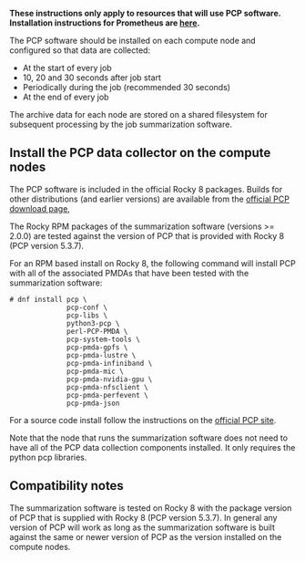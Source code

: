 **These instructions only apply to resources that will use PCP software. Installation instructions for Prometheus are [here](supremm-install-prometheus.md).**

The PCP software should be installed on each compute node and configured so
that data are collected:

* At the start of every job
* 10, 20 and 30 seconds after job start
* Periodically during the job (recommended 30 seconds)
* At the end of every job

The archive data for each node are stored on a shared filesystem for
subsequent processing by the job summarization software.

Install the PCP data collector on the compute nodes
-------------------------------------------

The PCP software is included in the official Rocky 8 packages. Builds for other
distributions (and earlier versions) are available from the [official PCP
download page](https://pcp.io/download.html),

The Rocky RPM packages of the summarization software (versions >= 2.0.0) are
tested against the version of PCP that is provided with Rocky 8 (PCP version
5.3.7).

For an RPM based install on Rocky 8, the following command will install PCP with
all of the associated PMDAs that have been tested with the summarization software:

    # dnf install pcp \
                  pcp-conf \
                  pcp-libs \
                  python3-pcp \
                  perl-PCP-PMDA \
                  pcp-system-tools \
                  pcp-pmda-gpfs \
                  pcp-pmda-lustre \
                  pcp-pmda-infiniband \
                  pcp-pmda-mic \
                  pcp-pmda-nvidia-gpu \
                  pcp-pmda-nfsclient \
                  pcp-pmda-perfevent \
                  pcp-pmda-json

For a source code install follow the instructions on the [official PCP site](https://pcp.io/docs/installation.html).

Note that the node that runs the summarization software does not need to have all of the
PCP data collection components installed. It only requires the python pcp libraries.

Compatibility notes
-------------------

The summarization software is tested on Rocky 8 with the package version of
PCP that is supplied with Rocky 8 (PCP version 5.3.7).
In general any version of PCP will work as long as the summarization software is built against
the same or newer version of PCP as the version installed on the compute nodes.
